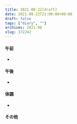 ```yaml
---
title: 2021-08-22[draft]
date: 2021-08-22T21:00:00+09:00
draft: false
tags: ["diary", ""]
archives: 2021-08
slug: 372242
---
```

#### 午前
- 
#### 午後
- 
#### 体調
- 
#### その他